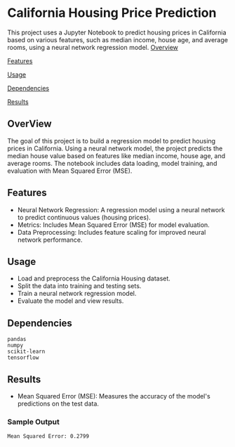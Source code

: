 # California Housing Price Prediction

This project uses a Jupyter Notebook to predict housing prices in California based on various features, such as median income, house age, and average rooms, using a neural network regression model.
[Overview](#overview)

[Features](#features)

[Usage](#usage)

[Dependencies](#dependencies)

[Results](#results)


## OverView
The goal of this project is to build a regression model to predict housing prices in California. Using a neural network model, the project predicts the median house value based on features like median income, house age, and average rooms. The notebook includes data loading, model training, and evaluation with Mean Squared Error (MSE).

## Features
- Neural Network Regression: A regression model using a neural network to predict continuous values (housing prices).
- Metrics: Includes Mean Squared Error (MSE) for model evaluation.
- Data Preprocessing: Includes feature scaling for improved neural network performance.

## Usage
- Load and preprocess the California Housing dataset.
- Split the data into training and testing sets.
- Train a neural network regression model.
- Evaluate the model and view results.

## Dependencies
```
pandas
numpy
scikit-learn
tensorflow

```
## Results
- Mean Squared Error (MSE): Measures the accuracy of the model's predictions on the test data.

### Sample Output
```
Mean Squared Error: 0.2799
```

